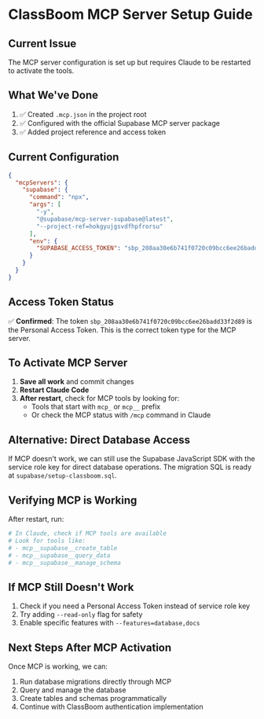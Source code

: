 # ClassBoom MCP Server Setup Guide

## Current Issue
The MCP server configuration is set up but requires Claude to be restarted to activate the tools.

## What We've Done
1. ✅ Created `.mcp.json` in the project root
2. ✅ Configured with the official Supabase MCP server package
3. ✅ Added project reference and access token

## Current Configuration
```json
{
  "mcpServers": {
    "supabase": {
      "command": "npx",
      "args": [
        "-y",
        "@supabase/mcp-server-supabase@latest",
        "--project-ref=hokgyujgsvdfhpfrorsu"
      ],
      "env": {
        "SUPABASE_ACCESS_TOKEN": "sbp_208aa30e6b741f0720c09bcc6ee26badd33f2d89"
      }
    }
  }
}
```

## Access Token Status
✅ **Confirmed**: The token `sbp_208aa30e6b741f0720c09bcc6ee26badd33f2d89` is the Personal Access Token.
This is the correct token type for the MCP server.

## To Activate MCP Server

1. **Save all work** and commit changes
2. **Restart Claude Code**
3. **After restart**, check for MCP tools by looking for:
   - Tools that start with `mcp_` or `mcp__` prefix
   - Or check the MCP status with `/mcp` command in Claude

## Alternative: Direct Database Access
If MCP doesn't work, we can still use the Supabase JavaScript SDK with the service role key for direct database operations. The migration SQL is ready at `supabase/setup-classboom.sql`.

## Verifying MCP is Working
After restart, run:
```bash
# In Claude, check if MCP tools are available
# Look for tools like:
# - mcp__supabase__create_table
# - mcp__supabase__query_data
# - mcp__supabase__manage_schema
```

## If MCP Still Doesn't Work
1. Check if you need a Personal Access Token instead of service role key
2. Try adding `--read-only` flag for safety
3. Enable specific features with `--features=database,docs`

## Next Steps After MCP Activation
Once MCP is working, we can:
1. Run database migrations directly through MCP
2. Query and manage the database
3. Create tables and schemas programmatically
4. Continue with ClassBoom authentication implementation